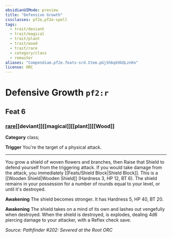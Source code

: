 ```yaml
---
obsidianUIMode: preview
title: "Defensive Growth"
cssclasses: pf2e,pf2e-spell
tags:
  - trait/deviant
  - trait/magical
  - trait/plant
  - trait/wood
  - trait/rare
  - category/class
  - remaster
aliases: "Compendium.pf2e.feats-srd.Item.pGjSh6qk9kQLznKn"
license: ORC
---
```

# Defensive Growth `pf2:r`
## Feat 6
### [rare](rare "Rare Rarity Trait")[[deviant]][[magical]][[plant]][[Wood]]

**Category** class; 




**Trigger** You're the target of a physical attack.

* * *

You grow a shield of woven flowers and branches, then Raise that Shield to defend yourself from the triggering attack. If you would take damage from the attack, you immediately [[Feats/Shield Block|Shield Block]]. This is a [[Wooden Shield|Wooden Shield]] (Hardness 3, HP 12, BT 6). The shield remains in your possession for a number of rounds equal to your level, or until it's destroyed.

**Awakening** The shield becomes stronger. It has Hardness 5, HP 40, BT 20.

**Awakening** The shield takes on a mind of its own and lashes out vengefully when destroyed. When the shield is destroyed, is explodes, dealing 4d6 piercing damage to your attacker, with a Reflex check save.

*Source: Pathfinder #202: Severed at the Root*
*ORC*